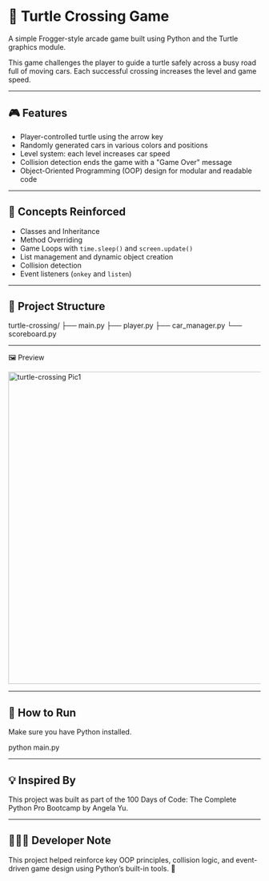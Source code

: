 # 🐢 Turtle Crossing Game

A simple Frogger-style arcade game built using Python and the Turtle graphics module.

This game challenges the player to guide a turtle safely across a busy road full of moving cars. Each successful crossing increases the level and game speed.

---

## 🎮 Features

- Player-controlled turtle using the arrow key  
- Randomly generated cars in various colors and positions  
- Level system: each level increases car speed  
- Collision detection ends the game with a "Game Over" message  
- Object-Oriented Programming (OOP) design for modular and readable code

---

## 🧠 Concepts Reinforced

- Classes and Inheritance  
- Method Overriding  
- Game Loops with `time.sleep()` and `screen.update()`  
- List management and dynamic object creation  
- Collision detection  
- Event listeners (`onkey` and `listen`)

---

## 📁 Project Structure

turtle-crossing/
├── main.py
├── player.py
├── car_manager.py
└── scoreboard.py

---

🖼️ Preview

<img width="602" height="624" alt="turtle-crossing Pic1" src="https://github.com/user-attachments/assets/c3a57e34-daef-41e7-99cf-2b727a2db2c7" />

---

## 🚀 How to Run

Make sure you have Python installed.

python main.py

---

## 💡 Inspired By

This project was built as part of the 100 Days of Code: The Complete Python Pro Bootcamp by Angela Yu.

---

## 🧑🏽‍💻 Developer Note

This project helped reinforce key OOP principles, collision logic, and event-driven game design using Python’s built-in tools. 🐍
